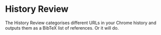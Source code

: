 # History Review

The History Review categorises different URLs in your Chrome history and outputs them as a BibTeX list of references. Or it will do.